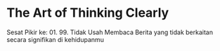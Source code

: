 # The Art of Thinking Clearly

Sesat Pikir ke:
01. 
99. Tidak Usah Membaca Berita yang tidak berkaitan secara signifikan di kehidupanmu
